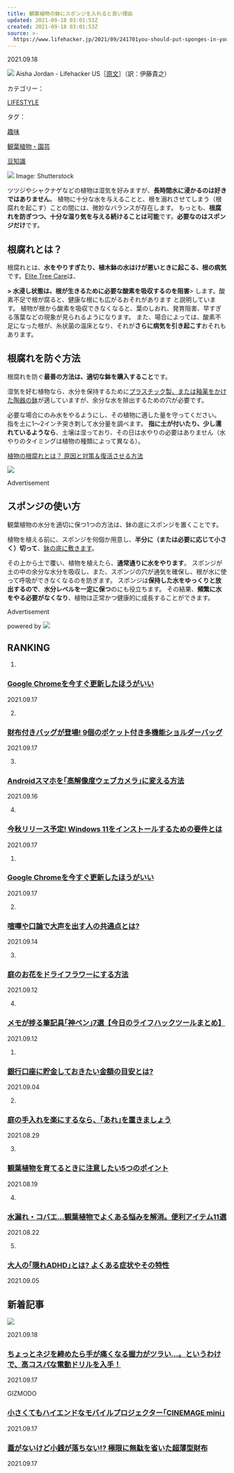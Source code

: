 ```yaml
---
title: 観葉植物の鉢にスポンジを入れると良い理由
updated: 2021-09-18 03:01:53Z
created: 2021-09-18 03:01:53Z
source: >-
  https://www.lifehacker.jp/2021/09/241701you-should-put-sponges-in-your-houseplants.html
---
```


2021.09.18

   ![](https://www.lifehacker.jp/assets/common/img/icon_author.svg)   Aisha Jordan - Lifehacker US［[原文](https://lifehacker.com/you-should-put-sponges-in-your-houseplants-1847498471)］（訳：伊藤貴之）

カテゴリー：

[LIFESTYLE](https://www.lifehacker.jp/lifestyle/)

タグ：

[趣味](https://www.lifehacker.jp/tags/cat119/)

[観葉植物・園芸](https://www.lifehacker.jp/tags/cat119/plant/)

[豆知識](https://www.lifehacker.jp/tags/cat6/cat1/)

 ![](https://assets.media-platform.com/lifehacker/dist/images/2021/09/16/shutterstock_378414568%281%29-w960.jpg) Image: Shutterstock

ツツジやシャクナゲなどの植物は湿気を好みますが、**長時間水に浸かるのは好きではありません**。
植物に十分な水を与えることと、根を溺れさせてしまう（根腐れを起こす）ことの間には、微妙なバランスが存在します。
もっとも、**根腐れを防ぎつつ、十分な湿り気を与える続けることは可能**です。**必要なのはスポンジだけ**です。

## 根腐れとは？

根腐れとは、**水をやりすぎたり、植木鉢の水はけが悪いときに起こる、根の病気**です。[Elite Tree Care](https://www.elitetreecare.com/library/tree-diseases/root-rot/)は、

**> 水浸し状態は、根が生きるために必要な酸素を吸収するのを阻害**> します。酸素不足で根が腐ると、健康な根にも広がるおそれがあります
と説明しています。
植物が根から酸素を吸収できなくなると、葉のしおれ、発育阻害、早すぎる落葉などの現象が見られるようになります。
また、場合によっては、酸素不足になった根が、糸状菌の温床となり、それが**さらに病気を引き起こす**おそれもあります。

## 根腐れを防ぐ方法

根腐れを防ぐ**最善の方法は、適切な鉢を購入すること**です。

湿気を好む植物なら、水分を保持するために[プラスチック製、または釉薬をかけた陶器の鉢](https://artterrarium.com/blogs/journal/how-to-choose-the-best-pot-for-your-plant)が適していますが、余分な水を排出するための穴が必要です。

必要な場合にのみ水をやるようにし、その植物に適した量を守ってください。
指を土に1〜2インチ突き刺して水分量を調べます。
**指に土が付いたり、少し濡れているようなら**、土壌は湿っており、その日は水やりの必要はありません（水やりのタイミングは植物の種類によって異なる）。

[植物の根腐れとは？ 原因と対策＆復活させる方法](https://www.lifehacker.jp/2021/02/229628treat-root-rot-in-houseplants-with-hydrogen-peroxide.html)

[![](https://assets.media-platform.com/lifehacker/dist/images/2021/02/15/210215plant_top-w960.jpg)](https://www.lifehacker.jp/2021/02/229628treat-root-rot-in-houseplants-with-hydrogen-peroxide.html)

Advertisement

## スポンジの使い方

観葉植物の水分を適切に保つ1つの方法は、鉢の底にスポンジを置くことです。

植物を植える前に、スポンジを何個か用意し、**半分に（または必要に応じて小さく）切って**、[鉢の底に敷きます](https://www.familyhandyman.com/article/instant-and-cheap-planter-upgrade/)。

その上から土で覆い、植物を植えたら、**通常通りに水をやります**。
スポンジが土の中の余分な水分を吸収し、また、スポンジの穴が通気を確保し、根が水に使って呼吸ができなくなるのを防ぎます。
スポンジは**保持した水をゆっくりと放出するので**、**水分レベルを一定に保つ**のにも役立ちます。
その結果、**頻繁に水をやる必要がなくなり**、植物は正常かつ健康的に成長することができます。

Advertisement

 powered by   [![](https://www.lifehacker.jp/assets/common/img/logo_cxense.png)](http://www.cxense.com/jp/)

## RANKING

1.

### [Google Chromeを今すぐ更新したほうがいい](https://www.lifehacker.jp/2021/09/update-google-chrome-immediately.html?cx_click=pc_ranking)

2021.09.17

2.

### [財布付きバッグが登場! 9個のポケット付き多機能ショルダーバッグ](https://www.lifehacker.jp/2021/09/242186-mahi-ya-smashbag-start.html?cx_click=pc_ranking)

2021.09.17

3.

### [Androidスマホを｢高解像度ウェブカメラ｣に変える方法](https://www.lifehacker.jp/2021/09/242112how-to-turn-your-android-phone-into-a-free-high-res-web.html?cx_click=pc_ranking)

2021.09.16

4.

### [今秋リリース予定! Windows 11をインストールするための要件とは](https://www.lifehacker.jp/2021/09/242170you-can-install-windows-11-on-unsupported-hardware-but.html?cx_click=pc_ranking)

2021.09.17

1.

### [Google Chromeを今すぐ更新したほうがいい](https://www.lifehacker.jp/2021/09/update-google-chrome-immediately.html?cx_click=pc_ranking)

2021.09.17

2.

### [喧嘩や口論で大声を出す人の共通点とは?](https://www.lifehacker.jp/2021/09/why-we-shout-during-an-argument-and-why-its-not-effect.html?cx_click=pc_ranking)

2021.09.14

3.

### [庭のお花をドライフラワーにする方法](https://www.lifehacker.jp/2021/09/how-to-air-dry-fresh-flowers-to-decorate-with.html?cx_click=pc_ranking)

2021.09.12

4.

### [メモが捗る筆記具｢神ペン｣7選【今日のライフハックツールまとめ】](https://www.lifehacker.jp/2021/09/242070lht-matome-pen.html?cx_click=pc_ranking)

2021.09.12

1.

### [銀行口座に貯金しておきたい金額の目安とは?](https://www.lifehacker.jp/2021/09/how-much-cash-should-you-ideally-keep-in-your-bank-acco.html?cx_click=pc_ranking)

2021.09.04

2.

### [庭の手入れを楽にするなら、｢あれ｣を置きましょう](https://www.lifehacker.jp/2021/08/you-need-a-rock-garden-to-save-yourself-from-so-much-ya.html?cx_click=pc_ranking)

2021.08.29

3.

### [観葉植物を育てるときに注意したい5つのポイント](https://www.lifehacker.jp/2021/08/240608house-plants-matome.html?cx_click=pc_ranking)

2021.08.19

4.

### [水漏れ・コバエ...観葉植物でよくある悩みを解消。便利アイテム11選](https://www.lifehacker.jp/2021/08/240770houseplants-mustitem-editors-buy.html?cx_click=pc_ranking)

2021.08.22

5.

### [大人の｢隠れADHD｣とは? よくある症状やその特性](https://www.lifehacker.jp/2021/09/are-you-living-with-undiagnosed-adult-adhd.html?cx_click=pc_ranking)

2021.09.05

## 新着記事

 [![](https://assets.media-platform.com/lifehacker/dist/images/2021/09/16/shutterstock_378414568%281%29-w640.jpg)](https://www.lifehacker.jp/2021/09/241701you-should-put-sponges-in-your-houseplants.html)

2021.09.18

###   [ちょっとネジを締めたら手が痛くなる握力がツラい…。というわけで、高コスパな電動ドリルを入手！](https://www.lifehacker.jp/2021/09/amazon-irisohyama-drilldriver-jcd421d.html)

2021.09.17

GIZMODO

###   [小さくてもハイエンドなモバイルプロジェクター｢CINEMAGE mini｣](https://www.lifehacker.jp/2021/09/242553-machi-ya-cinemage-start.html)

2021.09.17

###   [蓋がないけど小銭が落ちない⁉ 極限に無駄を省いた超薄型財布](https://www.lifehacker.jp/2021/09/242345-machi-ya-moldi-start.html)

2021.09.17